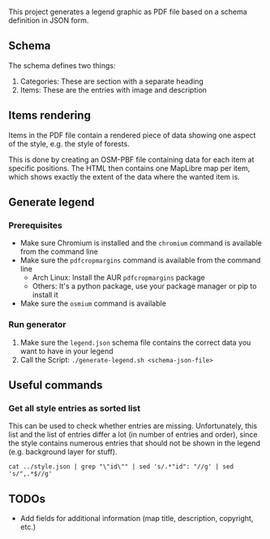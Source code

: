 This project generates a legend graphic as PDF file based on a schema definition in JSON form.

## Schema

The schema defines two things:

1. Categories: These are section with a separate heading
2. Items: These are the entries with image and description

## Items rendering

Items in the PDF file contain a rendered piece of data showing one aspect of the style, e.g. the style of forests.

This is done by creating an OSM-PBF file containing data for each item at specific positions.
The HTML then contains one MapLibre map per item, which shows exactly the extent of the data where the wanted item is.

## Generate legend

### Prerequisites

* Make sure Chromium is installed and the `chromium` command is available from the command line
* Make sure the `pdfcropmargins` command is available from the command line
  * Arch Linux: Install the AUR `pdfcropmargins` package
  * Others: It's a python package, use your package manager or pip to install it
* Make sure the `osmium` command is available

### Run generator

1. Make sure the `legend.json` schema file contains the correct data you want to have in your legend
2. Call the Script: `./generate-legend.sh <schema-json-file>`

## Useful commands

### Get all style entries as sorted list

This can be used to check whether entries are missing.
Unfortunately, this list and the list of entries differ a lot (in number of entries and order), since the style contains numerous entries that should not be shown in the legend (e.g. background layer for stuff).

```shell
cat ../style.json | grep "\"id\"" | sed 's/.*"id": "//g' | sed 's/",.*$//g'
```

## TODOs

* Add fields for additional information (map title, description, copyright, etc.)